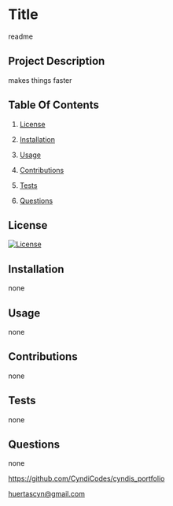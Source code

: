 # Title
  readme

 ## Project Description
  makes things faster

 ## Table Of Contents

  1. [License](#license)

  2. [Installation](#installation)

  3. [Usage](#usage)

  4. [Contributions](#contributions)

  5. [Tests](#tests)

  6. [Questions](#questions)


 ## License
  [![License](https://img.shields.io/badge/License-Boost_1.0-lightblue.svg)](https://www.boost.org/LICENSE_1_0.txt)
  
 ## Installation
  none

 ## Usage
  none

 ## Contributions
  none
 
 ## Tests
  none
 
 ## Questions
 none

 https://github.com/CyndiCodes/cyndis_portfolio

 [huertascyn@gmail.com](huertascyn@gmail.com)

  
  